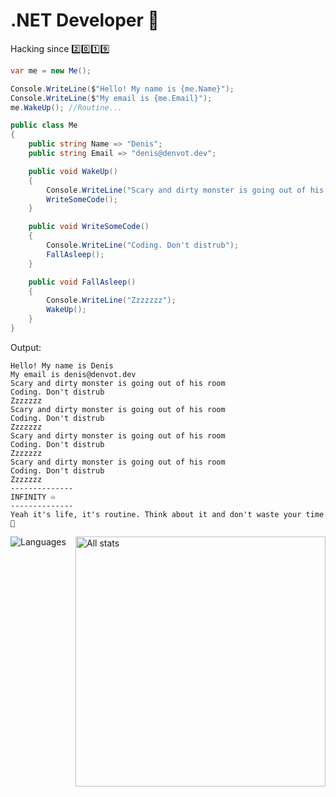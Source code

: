 <p align="center">
<h1>.NET Developer 🥸</h1>
Hacking since 2️⃣0️⃣1️⃣9️⃣
</p>

```cs
var me = new Me();

Console.WriteLine($"Hello! My name is {me.Name}");
Console.WriteLine($"My email is {me.Email}");
me.WakeUp(); //Routine...

public class Me
{
    public string Name => "Denis";
    public string Email => "denis@denvot.dev";

    public void WakeUp()
    {
        Console.WriteLine("Scary and dirty monster is going out of his room");
        WriteSomeCode();
    }

    public void WriteSomeCode() 
    {
        Console.WriteLine("Coding. Don't distrub");
        FallAsleep();
    }

    public void FallAsleep()
    {
        Console.WriteLine("Zzzzzzz");
        WakeUp();
    }
}
```

Output:

```
Hello! My name is Denis
My email is denis@denvot.dev
Scary and dirty monster is going out of his room
Coding. Don't distrub
Zzzzzzz
Scary and dirty monster is going out of his room
Coding. Don't distrub
Zzzzzzz
Scary and dirty monster is going out of his room
Coding. Don't distrub
Zzzzzzz
Scary and dirty monster is going out of his room
Coding. Don't distrub
Zzzzzzz
--------------
INFINITY ♾
--------------
Yeah it's life, it's routine. Think about it and don't waste your time 🤔
```

<img align="left" alt="Languages" src="https://github-readme-stats.vercel.app/api/top-langs?username=denvot&show_icons=true&locale=en&layout=compact&theme=dark"/>
<img align="right" alt="All stats" src="https://github-readme-stats.vercel.app/api?username=denvot&show_icons=true&locale=en&theme=dark" width="400"/>
